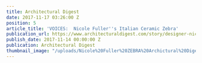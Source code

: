 ```yaml
---
title: Architectural Digest
date: 2017-11-17 03:26:00 Z
position: 5
article_title: 'VOICES:  Nicole Fuller''s Italian Ceramic Zebra'
publication_url: https://www.architecturaldigest.com/story/designer-nicole-fuller-on-the-one-thing-that-has-survived-countless-redecorations
publish_date: 2017-11-14 00:00:00 Z
publication: Architectural Digest
thumbnail_image: "/uploads/Nicole%20Fuller%20ZEBRA%20Archictural%20Digest%20new%20york%20interior%20designer%202017-00ec2f.jpg"
---
```


